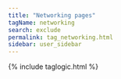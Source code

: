 ```yaml
---
title: "Networking pages"
tagName: networking
search: exclude
permalink: tag_networking.html
sidebar: user_sidebar
---
```

{% include taglogic.html %}
